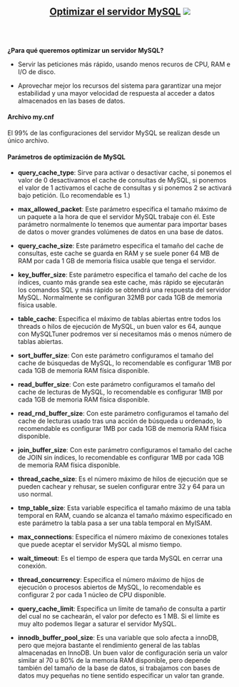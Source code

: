 [comment]: <> (Author: Marco Contreras Herrera)
[comment]: <> (Email: enidev911@gmail.com)

<h2 align="center">
  <u>Optimizar el servidor MySQL</u>
  <img src="../../../../assets/ico/MySQL_Logo.ico">
</h2>

<br><br>

**¿Para qué queremos optimizar un servidor MySQL?**

- Servir las peticiones más rápido, usando menos recuros de CPU, RAM e I/O de disco.

- Aprovechar mejor los recursos del sistema para garantizar una mejor estabilidad y una mayor velocidad de respuesta al acceder a datos almacenados en las bases de datos.

#### Archivo my.cnf

El 99% de las configuraciones del servidor MySQL se realizan desde un único archivo.


#### Parámetros de optimización de MySQL


- **query_cache_type**: Sirve para activar o desactivar cache, si ponemos el valor de 0 desactivamos el cache de consultas de MySQL, si ponemos el valor de 1 activamos el cache de consultas y si ponemos 2 se activará bajo petición. (Lo recomendable es 1.)

- **max_allowed_packet**: Este parámetro especifica el tamaño máximo de un paquete a la hora de que el servidor MySQL trabaje con él. Este parámetro normalmente lo tenemos que aumentar para importar bases de datos o mover grandes volúmenes de datos en una base de datos.

- **query_cache_size**: Este parámetro especifica el tamaño del cache de consultas, este cache se guarda en RAM y se suele poner 64 MB de RAM por cada 1 GB de memoria física usable que tenga el servidor.

- **key_buffer_size**: Este parámetro especifica el tamaño del cache de los índices, cuanto más grande sea este cache, más rápido se ejecutarán los comandos SQL y más rápido se obtendrá una respuesta del servidor MySQL. Normalmente se configuran 32MB por cada 1GB de memoria física usable. 

- **table_cache**: Especifica el máximo de tablas abiertas entre todos los threads o hilos de ejecución de MySQL, un buen valor es 64, aunque con MySQLTuner podremos ver si necesitamos más o menos número de tablas abiertas.

- **sort_buffer_size**: Con este parámetro configuramos el tamaño del cache de búsquedas de MySQL, lo recomendable es configurar 1MB por cada 1GB de memoría RAM física disponible.

- **read_buffer_size**: Con este parámetro configuramos el tamaño del cache de lecturas de MySQL, lo recomendable es configurar 1MB por cada 1GB de memoria RAM física disponible.

- **read_rnd_buffer_size**: Con este parámetro configuramos el tamaño del cache de lecturas usado tras una acción de búsqueda u ordenado, lo recomendable es configurar 1MB por cada 1GB de memoria RAM física disponible.

- **join_buffer_size**: Con este parámetro configuramos el tamaño del cache de JOIN sin índices, lo recomendable es configurar 1MB por cada 1GB de memoria RAM física disponible.

- **thread_cache_size**: Es el número máximo de hilos de ejecución que se pueden cachear y rehusar, se suelen configurar entre 32 y 64 para un uso normal.

- **tmp_table_size**: Esta variable especifica el tamaño máximo de una tabla temporal en RAM, cuando se alcanza el tamaño máximo especificado en este parámetro la tabla pasa a ser una tabla temporal en MyISAM.

- **max_connections**: Especifica el número máximo de conexiones totales que puede aceptar el servidor MySQL al mismo tiempo.

- **wait_timeout**: Es el tiempo de espera que tarda MySQL en cerrar una conexión.

- **thread_concurrency**: Especifica el número máximo de hijos de ejecución o procesos abiertos de MySQL, lo recomendable es configurar 2 por cada 1 núcleo de CPU disponible.

- **query_cache_limit**: Especifica un límite de tamaño de consulta a partir del cual no se cachearán, el valor por defecto es 1 MB. Si el límite es muy alto podemos llegar a saturar el servidor MySQL.

- **innodb_buffer_pool_size**: Es una variable que solo afecta a innoDB, pero que mejora bastante el rendimiento general de las tablas almacenadas en InnoDB. Un buen valor de configuración sería un valor similar al 70 u 80% de la memoria RAM disponible, pero depende también del tamaño de la base de datos, si trabajamos con bases de datos muy pequeñas no tiene sentido especificar un valor tan grande.


